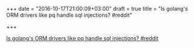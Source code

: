 +++
date = "2016-10-17T21:00:09+03:00"
draft = true
title = "Is golang's ORM drivers like pq handle sql injections?  #reddit"

+++

<p><a href="https://t.co/uWt5Hd6nqs">Is golang's ORM drivers like pq handle sql injections?  #reddit</a></p>
